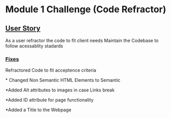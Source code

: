 # Module 1 Challenge (Code Refractor)

## <ins>User Story</ins>
As a user refractor the code to fit client needs
Maintain the Codebase to follow acessablity stadards

### <ins>Fixes</ins>

Refractored Code to fit acceptence criteria

\* Changed Non Semantic HTML Elements to Semantic

\*Added Alt attributes to images in case Links break

\*Added ID attribute for page functionality

\*Added a Title to the Webpage

